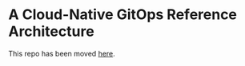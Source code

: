 # A Cloud-Native GitOps Reference Architecture
This repo has been moved [here](https://github.com/gitops-architecture/gitops).
